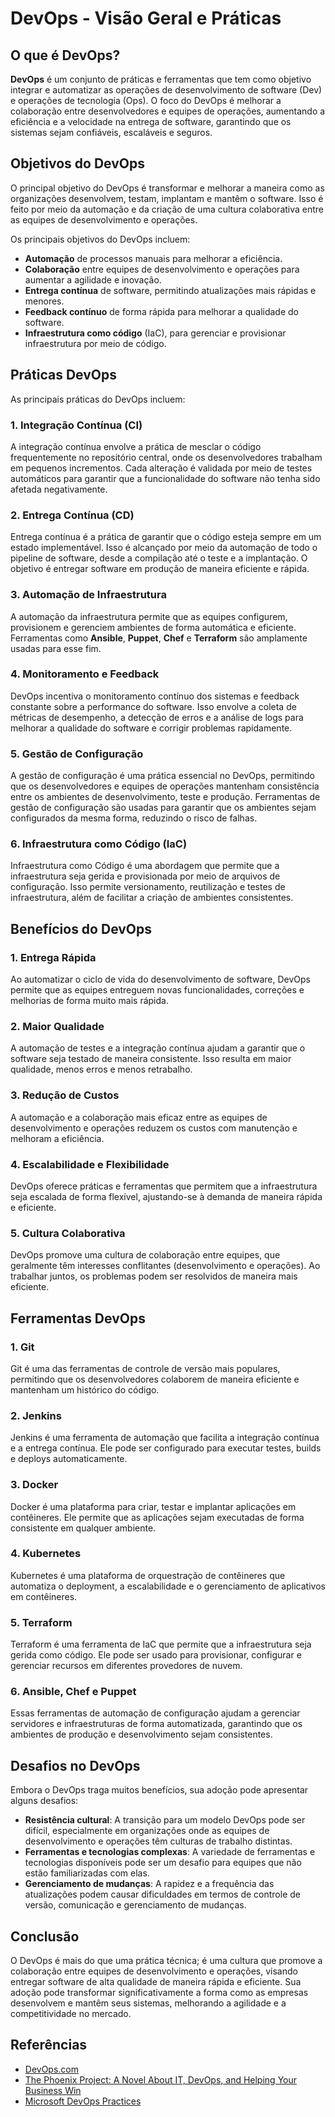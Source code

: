 # DevOps - Visão Geral e Práticas

## O que é DevOps?

**DevOps** é um conjunto de práticas e ferramentas que tem como objetivo integrar e automatizar as operações de desenvolvimento de software (Dev) e operações de tecnologia (Ops). O foco do DevOps é melhorar a colaboração entre desenvolvedores e equipes de operações, aumentando a eficiência e a velocidade na entrega de software, garantindo que os sistemas sejam confiáveis, escaláveis e seguros.

## Objetivos do DevOps

O principal objetivo do DevOps é transformar e melhorar a maneira como as organizações desenvolvem, testam, implantam e mantêm o software. Isso é feito por meio da automação e da criação de uma cultura colaborativa entre as equipes de desenvolvimento e operações.

Os principais objetivos do DevOps incluem:

- **Automação** de processos manuais para melhorar a eficiência.
- **Colaboração** entre equipes de desenvolvimento e operações para aumentar a agilidade e inovação.
- **Entrega contínua** de software, permitindo atualizações mais rápidas e menores.
- **Feedback contínuo** de forma rápida para melhorar a qualidade do software.
- **Infraestrutura como código** (IaC), para gerenciar e provisionar infraestrutura por meio de código.

## Práticas DevOps

As principais práticas do DevOps incluem:

### 1. Integração Contínua (CI)
A integração contínua envolve a prática de mesclar o código frequentemente no repositório central, onde os desenvolvedores trabalham em pequenos incrementos. Cada alteração é validada por meio de testes automáticos para garantir que a funcionalidade do software não tenha sido afetada negativamente.

### 2. Entrega Contínua (CD)
Entrega contínua é a prática de garantir que o código esteja sempre em um estado implementável. Isso é alcançado por meio da automação de todo o pipeline de software, desde a compilação até o teste e a implantação. O objetivo é entregar software em produção de maneira eficiente e rápida.

### 3. Automação de Infraestrutura
A automação da infraestrutura permite que as equipes configurem, provisionem e gerenciem ambientes de forma automática e eficiente. Ferramentas como **Ansible**, **Puppet**, **Chef** e **Terraform** são amplamente usadas para esse fim.

### 4. Monitoramento e Feedback
DevOps incentiva o monitoramento contínuo dos sistemas e feedback constante sobre a performance do software. Isso envolve a coleta de métricas de desempenho, a detecção de erros e a análise de logs para melhorar a qualidade do software e corrigir problemas rapidamente.

### 5. Gestão de Configuração
A gestão de configuração é uma prática essencial no DevOps, permitindo que os desenvolvedores e equipes de operações mantenham consistência entre os ambientes de desenvolvimento, teste e produção. Ferramentas de gestão de configuração são usadas para garantir que os ambientes sejam configurados da mesma forma, reduzindo o risco de falhas.

### 6. Infraestrutura como Código (IaC)
Infraestrutura como Código é uma abordagem que permite que a infraestrutura seja gerida e provisionada por meio de arquivos de configuração. Isso permite versionamento, reutilização e testes de infraestrutura, além de facilitar a criação de ambientes consistentes.

## Benefícios do DevOps

### 1. **Entrega Rápida**
Ao automatizar o ciclo de vida do desenvolvimento de software, DevOps permite que as equipes entreguem novas funcionalidades, correções e melhorias de forma muito mais rápida.

### 2. **Maior Qualidade**
A automação de testes e a integração contínua ajudam a garantir que o software seja testado de maneira consistente. Isso resulta em maior qualidade, menos erros e menos retrabalho.

### 3. **Redução de Custos**
A automação e a colaboração mais eficaz entre as equipes de desenvolvimento e operações reduzem os custos com manutenção e melhoram a eficiência.

### 4. **Escalabilidade e Flexibilidade**
DevOps oferece práticas e ferramentas que permitem que a infraestrutura seja escalada de forma flexível, ajustando-se à demanda de maneira rápida e eficiente.

### 5. **Cultura Colaborativa**
DevOps promove uma cultura de colaboração entre equipes, que geralmente têm interesses conflitantes (desenvolvimento e operações). Ao trabalhar juntos, os problemas podem ser resolvidos de maneira mais eficiente.

## Ferramentas DevOps

### 1. **Git**
Git é uma das ferramentas de controle de versão mais populares, permitindo que os desenvolvedores colaborem de maneira eficiente e mantenham um histórico do código.

### 2. **Jenkins**
Jenkins é uma ferramenta de automação que facilita a integração contínua e a entrega contínua. Ele pode ser configurado para executar testes, builds e deploys automaticamente.

### 3. **Docker**
Docker é uma plataforma para criar, testar e implantar aplicações em contêineres. Ele permite que as aplicações sejam executadas de forma consistente em qualquer ambiente.

### 4. **Kubernetes**
Kubernetes é uma plataforma de orquestração de contêineres que automatiza o deployment, a escalabilidade e o gerenciamento de aplicativos em contêineres.

### 5. **Terraform**
Terraform é uma ferramenta de IaC que permite que a infraestrutura seja gerida como código. Ele pode ser usado para provisionar, configurar e gerenciar recursos em diferentes provedores de nuvem.

### 6. **Ansible, Chef e Puppet**
Essas ferramentas de automação de configuração ajudam a gerenciar servidores e infraestruturas de forma automatizada, garantindo que os ambientes de produção e desenvolvimento sejam consistentes.

## Desafios no DevOps

Embora o DevOps traga muitos benefícios, sua adoção pode apresentar alguns desafios:

- **Resistência cultural**: A transição para um modelo DevOps pode ser difícil, especialmente em organizações onde as equipes de desenvolvimento e operações têm culturas de trabalho distintas.
- **Ferramentas e tecnologias complexas**: A variedade de ferramentas e tecnologias disponíveis pode ser um desafio para equipes que não estão familiarizadas com elas.
- **Gerenciamento de mudanças**: A rapidez e a frequência das atualizações podem causar dificuldades em termos de controle de versão, comunicação e gerenciamento de mudanças.

## Conclusão

O DevOps é mais do que uma prática técnica; é uma cultura que promove a colaboração entre equipes de desenvolvimento e operações, visando entregar software de alta qualidade de maneira rápida e eficiente. Sua adoção pode transformar significativamente a forma como as empresas desenvolvem e mantêm seus sistemas, melhorando a agilidade e a competitividade no mercado.

## Referências

- [DevOps.com](https://www.devops.com)
- [The Phoenix Project: A Novel About IT, DevOps, and Helping Your Business Win](https://itrevolution.com/book/the-phoenix-project/)
- [Microsoft DevOps Practices](https://learn.microsoft.com/en-us/devops/)

